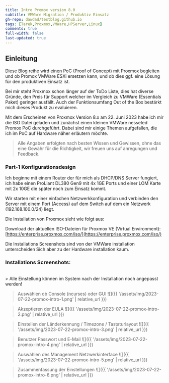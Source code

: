 ```yaml
---
title: Intro Promox version 8.0
subtitle: VMWare Migration / Produktiv Einsatz
gh-repo: dawdad/testblog.github.io
tags: [Tarek,Proxmox,VMWare,HPServer,Linux]
comments: true
full-width: false
last-updated: true
---
```



## Einleitung 

Diese Blog reihe wird einen PoC (Proof of Concept) mit Proxmox begleiten und ob Promox VMWare ESXi ersetzen kann, und ob dies ggf. eine Lösung für den produktiven Einsatz ist. 

Bei mir steht Proxmox schon länger auf der ToDo Liste, dies hat diverse Gründe, den Preis für Support welcher im Vergleich zu VMWare (Essentials Paket) geringer ausfällt. Auch der Funktionsumfang Out of the Box bestärkt mich dieses Produkt zu evaluieren. 

Mit dem Erscheinen von Proxmox Version 8.x am 22. Juni 2023 habe ich mir die ISO Datei geladen und zunächst einen kleinen VMWare nesseted Promox PoC durchgeführt. Dabei sind mir einige Themen aufgefallen, die ich im PoC auf Hardware näher erläutern möchte. 

> Alle Angaben erfolgten nach besten Wissen und Gewissen, ohne das eine Gewähr für die Richtigkeit, wir freuen uns auf anregungen und Feedback. 


### Part-1 Konfigurationsdesign

Ich beginne mit einem Router der für mich als DHCP/DNS Server fungiert, ich habe einen ProLiant DL380 Gen9 mit 4x 1GE Ports und einer LOM Karte mit 2x 10GE die später noch zum Einsatz kommt. 

Wir starten mit einer einfachen Netzwerkkonfiguration und verbinden den Server mit einem Port (Access) auf dem Switch auf dem ein Netzwerk (192.168.100.0/24) liegt.

Die Installation von Proxmox sieht wie folgt aus: 

Download der aktuellen ISO-Dateien für Proxmox VE (Virtual Environment): [https://enterprise.proxmox.com/iso/](https://enterprise.proxmox.com/iso/)

Die Installations Screenshots sind von der VMWare installation unterscheiden Sich aber zu der Hardware installation kaum. 

### Installations Screenshots:
<br/>
> Alle Einstellung können im System nach der Installation noch angepasst werden!

> Auswählen ob Console (ncurses) oder GUI
![]({{ '/assets/img/2023-07-22-promox-intro-1.png' | relative_url }})

> Akzeptieren der EULA 
![]({{ '/assets/img/2023-07-22-promox-intro-2.png' | relative_url }})

> Einstellen der Länderkennung / Timezone / Tastaturlayout
![]({{ '/assets/img/2023-07-22-promox-intro-3.png' | relative_url }})

> Benutzer Passwort und E-Mail
![]({{ '/assets/img/2023-07-22-promox-intro-4.png' | relative_url }})

> Auswählen des Management Netzwerkinterface
![]({{ '/assets/img/2023-07-22-promox-intro-5.png' | relative_url }})

> Zusammenfassung der Einstellungen
![]({{ '/assets/img/2023-07-22-promox-intro-6.png' | relative_url }})

<br />
<br />